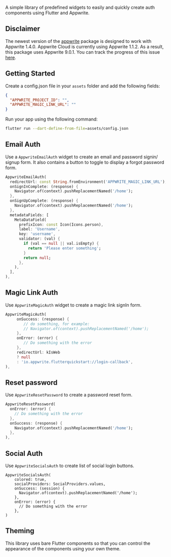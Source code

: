 A simple library of predefined widgets to easily and quickly create auth components using Flutter and Appwrite.

## Disclaimer
The newest version of the [appwrite](https://pub.dev/packages/appwrite) package is designed to work with Appwrite 1.4.0. Appwrite Cloud is currently using Appwrite 1.1.2. As a result, this package uses Appwrite 9.0.1. You can track the progress of this issue [here](https://github.com/appwrite/sdk-for-flutter/issues/173).

## Getting Started
Create a config.json file in your `assets` folder and add the following fields:
```json
{
  "APPWRITE_PROJECT_ID": "",
  "APPWRITE_MAGIC_LINK_URL": ""
}
```

Run your app using the following command:
```bash
flutter run --dart-define-from-file=assets/config.json
```

## Email Auth

Use a `AppwriteEmailAuth` widget to create an email and password signin/ signup form.
It also contains a button to toggle to display a forgot password form.

```dart
AppwriteEmailAuth(
  redirectUrl: const String.fromEnvironment('APPWRITE_MAGIC_LINK_URL'),
  onSignInComplete: (response) {
    Navigator.of(context).pushReplacementNamed('/home');
  },
  onSignUpComplete: (response) {
    Navigator.of(context).pushReplacementNamed('/home');
  },
  metadataFields: [
    MetaDataField(
      prefixIcon: const Icon(Icons.person),
      label: 'Username',
      key: 'username',
      validator: (val) {
        if (val == null || val.isEmpty) {
          return 'Please enter something';
        }
        return null;
      },
    ),
  ],
),
```

## Magic Link Auth

Use `AppwriteMagicAuth` widget to create a magic link signIn form.
```dart
AppwriteMagicAuth(
     onSuccess: (response) {
        // do something, for example: 
        // Navigator.of(context).pushReplacementNamed('/home');
     },
     onError: (error) {
        // Do something with the error
     },
     redirectUrl: kIsWeb
     ? null
     : 'io.appwrite.flutterquickstart://login-callback',
),
```

## Reset password

Use `AppwriteResetPassword` to create a password reset form.

```dart
AppwriteResetPassword(                                   
  onError: (error) {                                     
    // Do something with the error                       
  },                                                     
  onSuccess: (response) {                                
    Navigator.of(context).pushReplacementNamed('/home');
  },                                                     
),                                                        
```

## Social Auth

Use `AppwriteSocialsAuth` to create list of social login buttons.
```agsl
AppwriteSocialsAuth(
    colored: true,
    socialProviders: SocialProviders.values,
    onSuccess: (session) {
      Navigator.of(context).pushReplacementNamed('/home');
    },
    onError: (error) {
      // Do something with the error
    },
)
```

## Theming

This library uses bare Flutter components so that you can control the appearance of the components using your own theme.